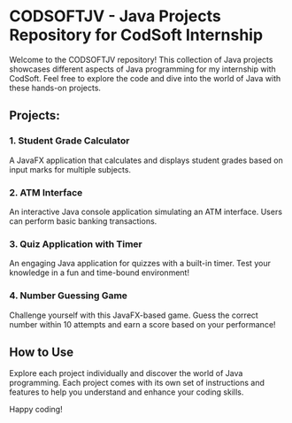 # CODSOFTJV - Java Projects Repository for CodSoft Internship

Welcome to the CODSOFTJV repository! This collection of Java projects showcases different aspects of Java programming for my internship with CodSoft. Feel free to explore the code and dive into the world of Java with these hands-on projects.

## Projects:

### 1. Student Grade Calculator

A JavaFX application that calculates and displays student grades based on input marks for multiple subjects.

### 2. ATM Interface

An interactive Java console application simulating an ATM interface. Users can perform basic banking transactions.

### 3. Quiz Application with Timer

An engaging Java application for quizzes with a built-in timer. Test your knowledge in a fun and time-bound environment!

### 4. Number Guessing Game

Challenge yourself with this JavaFX-based game. Guess the correct number within 10 attempts and earn a score based on your performance!

## How to Use

Explore each project individually and discover the world of Java programming. Each project comes with its own set of instructions and features to help you understand and enhance your coding skills.

Happy coding!

